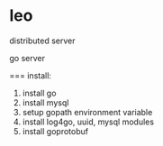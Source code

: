 leo
===
distributed server

go server

===
install:
1. install go
2. install mysql
3. setup gopath environment variable
4. install log4go, uuid, mysql modules
5. install goprotobuf
